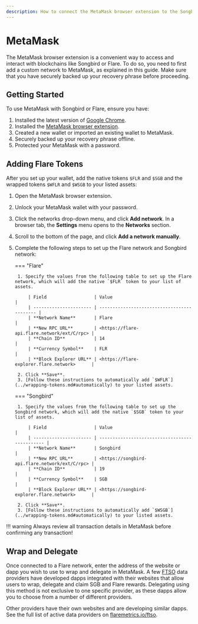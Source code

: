 ```yaml
---
description: How to connect the MetaMask browser extension to the Songbird or Flare networks
---
```


# MetaMask

The MetaMask browser extension is a convenient way to access and interact with blockchains like Songbird or Flare.
To do so, you need to first add a custom network to MetaMask, as explained in this guide.
Make sure that you have securely backed up your recovery phrase before proceeding.

## Getting Started

To use MetaMask with Songbird or Flare, ensure you have:

1. Installed the latest version of [Google Chrome](https://www.google.com/chrome/).
2. Installed the [MetaMask browser extension](https://metamask.io/download.html).
3. Created a new wallet or imported an existing wallet to MetaMask.
4. Securely backed up your recovery phrase offline.
5. Protected your MetaMask with a password.

## Adding Flare Tokens

After you set up your wallet, add the native tokens `$FLR` and `$SGB` and the wrapped tokens `$WFLR` and `$WSGB` to your listed assets:

1. Open the MetaMask browser extension.
2. Unlock your MetaMask wallet with your password.
3. Click the networks drop-down menu, and click **Add network**. In a browser tab, the **Settings** menu opens to the **Networks** section.
4. Scroll to the bottom of the page, and click **Add a network manually**.
5. Complete the following steps to set up the Flare network and Songbird network:

    === "Flare"

        1. Specify the values from the following table to set up the Flare network, which will add the native `$FLR` token to your list of assets.

            | Field                  | Value                                       |
            | ---------------------- | ------------------------------------------- |
            | **Network Name**       | Flare                                       |
            | **New RPC URL**        | <https://flare-api.flare.network/ext/C/rpc> |
            | **Chain ID**           | 14                                          |
            | **Currency Symbol**    | FLR                                         |
            | **Block Explorer URL** | <https://flare-explorer.flare.network>      |

        2. Click **Save**.
        3. [Follow these instructions to automatically add `$WFLR`](../wrapping-tokens.md#automatically) to your listed assets.

    === "Songbird"

        1. Specify the values from the following table to set up the Songbird network, which will add the native `$SGB` token to your list of assets.

            | Field                  | Value                                          |
            | ---------------------- | ---------------------------------------------- |
            | **Network Name**       | Songbird                                       |
            | **New RPC URL**        | <https://songbird-api.flare.network/ext/C/rpc> |
            | **Chain ID**           | 19                                             |
            | **Currency Symbol**    | SGB                                            |
            | **Block Explorer URL** | <https://songbird-explorer.flare.network>      |

        2. Click **Save**.
        3. [Follow these instructions to automatically add `$WSGB`](../wrapping-tokens.md#automatically) to your listed assets.

!!! warning
    Always review all transaction details in MetaMask before confirming any transaction!

## Wrap and Delegate

Once connected to a Flare network, enter the address of the website or dapp you wish to use to wrap and delegate in MetaMask.
A few [FTSO](glossary.md#ftso) data providers have developed dapps integrated with their websites that allow users to wrap, delegate and claim SGB and Flare rewards.
Delegating using this method is not exclusive to one specific provider, as these dapps allow you to choose from a number of different providers.

Other providers have their own websites and are developing similar dapps.
See the full list of active data providers on [flaremetrics.io/ftso](https://flaremetrics.io/ftso).
